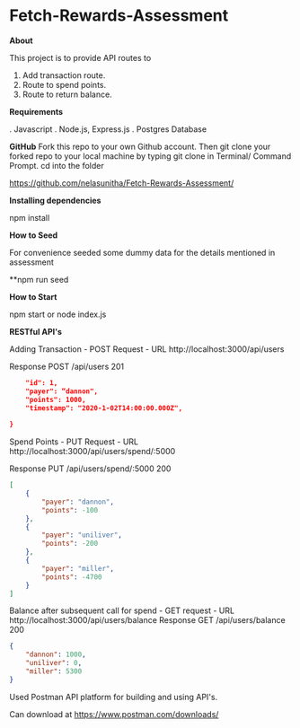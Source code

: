 
# Fetch-Rewards-Assessment

**About**

This project is to provide API routes to 
1) Add transaction route.
2) Route to spend points.
3) Route to return balance.  



**Requirements**

. Javascript
. Node.js, Express.js
. Postgres Database

**GitHub** 
Fork this repo to your own Github account. Then git clone your forked repo to your local machine by typing git clone in Terminal/ Command Prompt. cd into the folder

https://github.com/nelasunitha/Fetch-Rewards-Assessment/

**Installing dependencies**

npm install

**How to Seed**

For convenience seeded some dummy data for the details mentioned in assessment

**npm run seed

**How to Start**

npm start or node index.js

**RESTful API's**

Adding Transaction -  POST Request  - URL  http://localhost:3000/api/users 

Response POST /api/users 201 
``` json {
    "id": 1,
    "payer": “dannon",
    "points": 1000,
    "timestamp": "2020-1-02T14:00:00.000Z",
    
}
```
Spend Points -  PUT Request - URL  http://localhost:3000/api/users/spend/:5000 

Response PUT /api/users/spend/:5000 200 
``` json 
[
    {
        "payer": "dannon",
        "points": -100
    },
    {
        "payer": "uniliver",
        "points": -200
    },
    {
        "payer": "miller",
        "points": -4700
    }
]
```
Balance after subsequent call for spend - GET request -  URL  http://localhost:3000/api/users/balance 
Response GET /api/users/balance 200 

``` json 
{
    "dannon": 1000,
    "uniliver": 0,
    "miller": 5300
}
```
Used Postman API platform for building and using API's.

Can download at https://www.postman.com/downloads/
